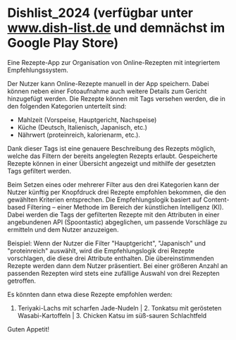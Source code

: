 # Dishlist_2024 (verfügbar unter www.dish-list.de und demnächst im Google Play Store)
Eine Rezepte-App zur Organisation von Online-Rezepten mit integriertem Empfehlungssystem.

Der Nutzer kann Online-Rezepte manuell in der App speichern. Dabei können neben einer Fotoaufnahme auch weitere Details zum Gericht hinzugefügt werden. Die Rezepte können mit Tags versehen werden, die in den folgenden Kategorien unterteilt sind:

- Mahlzeit (Vorspeise, Hauptgericht, Nachspeise)  
- Küche (Deutsch, Italienisch, Japanisch, etc.)  
- Nährwert (proteinreich, kalorienarm, etc.).

Dank dieser Tags ist eine genauere Beschreibung des Rezepts möglich, welche das Filtern der bereits angelegten Rezepts erlaubt.
Gespeicherte Rezepte können in einer Übersicht angezeigt und mithilfe der gesetzten Tags gefiltert werden.

Beim Setzen eines oder mehrerer Filter aus den drei Kategorien kann der Nutzer künftig per Knopfdruck drei Rezepte empfohlen bekommen, die den gewählten Kriterien entsprechen. Die Empfehlungslogik basiert auf Content-based Filtering – einer Methode im Bereich der künstlichen Intelligenz (KI). Dabei werden die Tags der gefilterten Rezepte mit den Attributen in einer angebundenen API (Spoontastic) abgeglichen, um passende Vorschläge zu ermitteln und dem Nutzer anzuzeigen.

Beispiel: Wenn der Nutzer die Filter "Hauptgericht", "Japanisch" und "proteinreich" auswählt, wird die Empfehlungslogik drei Rezepte vorschlagen, die diese drei Attribute enthalten. Die übereinstimmenden Rezepte werden dann dem Nutzer präsentiert. Bei einer größeren Anzahl an passenden Rezepten wird stets eine zufällige Auswahl von drei Rezepten getroffen.

Es könnten dann etwa diese Rezepte empfohlen werden:

1. Teriyaki-Lachs mit scharfen Jade-Nudeln | 2. Tonkatsu mit gerösteten Wasabi-Kartoffeln | 3. Chicken Katsu im süß-sauren Schlachtfeld 

Guten Appetit!
